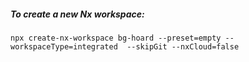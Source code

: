##### To create a new Nx workspace:

```shell
npx create-nx-workspace bg-hoard --preset=empty --workspaceType=integrated  --skipGit --nxCloud=false
```
